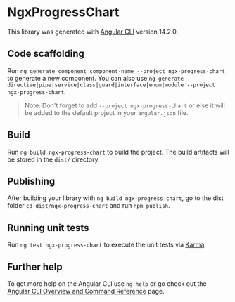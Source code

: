 # NgxProgressChart

This library was generated with [Angular CLI](https://github.com/angular/angular-cli) version 14.2.0.

## Code scaffolding

Run `ng generate component component-name --project ngx-progress-chart` to generate a new component. You can also use `ng generate directive|pipe|service|class|guard|interface|enum|module --project ngx-progress-chart`.
> Note: Don't forget to add `--project ngx-progress-chart` or else it will be added to the default project in your `angular.json` file. 

## Build

Run `ng build ngx-progress-chart` to build the project. The build artifacts will be stored in the `dist/` directory.

## Publishing

After building your library with `ng build ngx-progress-chart`, go to the dist folder `cd dist/ngx-progress-chart` and run `npm publish`.

## Running unit tests

Run `ng test ngx-progress-chart` to execute the unit tests via [Karma](https://karma-runner.github.io).

## Further help

To get more help on the Angular CLI use `ng help` or go check out the [Angular CLI Overview and Command Reference](https://angular.io/cli) page.
